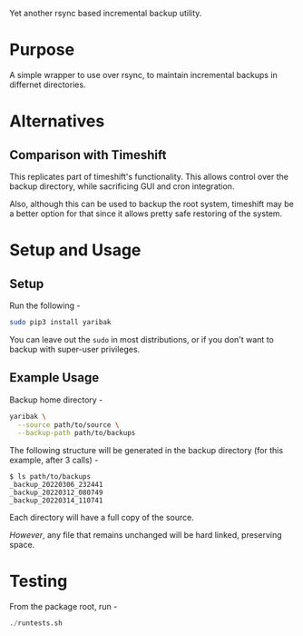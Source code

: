 Yet another rsync based incremental backup utility.

# Purpose

A simple wrapper to use over rsync, to maintain incremental backups in differnet
directories.

# Alternatives

## Comparison with Timeshift
This replicates part of timeshift's functionality. This allows control over the
backup directory, while sacrificing GUI and cron integration.

Also, although this can be used to backup the root system, timeshift may be a
better option for that since it allows pretty safe restoring of the system.

# Setup and Usage

## Setup

Run the following -

```bash
sudo pip3 install yaribak
```

You can leave out the `sudo` in most distributions, or if you don't want to
backup with super-user privileges.

## Example Usage

Backup home directory -

```bash
yaribak \
  --source path/to/source \
  --backup-path path/to/backups
```

The following structure will be generated in the backup directory (for this
example, after 3 calls) -
```
$ ls path/to/backups
_backup_20220306_232441
_backup_20220312_080749
_backup_20220314_110741
```

Each directory will have a full copy of the source.

_However_, any file that remains unchanged will be hard linked, preserving space.

# Testing

From the package root, run -
```python
./runtests.sh
```